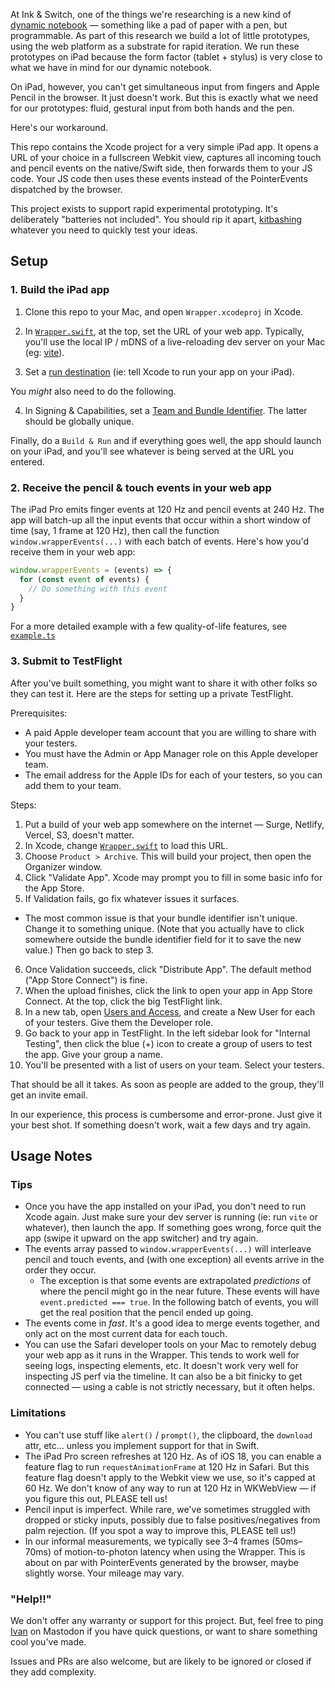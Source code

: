 At Ink & Switch, one of the things we're researching is a new kind of [dynamic notebook](https://www.inkandswitch.com/inkbase) — something like a pad of paper with a pen, but programmable. As part of this research we build a lot of little prototypes, using the web platform as a substrate for rapid iteration. We run these prototypes on iPad because the form factor (tablet + stylus) is very close to what we have in mind for our dynamic notebook.

On iPad, however, you can't get simultaneous input from fingers and Apple Pencil in the browser. It just doesn't work. But this is exactly what we need for our prototypes: fluid, gestural input from both hands and the pen.

Here's our workaround.

This repo contains the Xcode project for a very simple iPad app. It opens a URL of your choice in a fullscreen Webkit view, captures all incoming touch and pencil events on the native/Swift side, then forwards them to your JS code. Your JS code then uses these events instead of the PointerEvents dispatched by the browser.

This project exists to support rapid experimental prototyping. It's deliberately "batteries not included". You should rip it apart, [kitbashing](https://en.wikipedia.org/wiki/Kitbashing) whatever you need to quickly test your ideas.

## Setup

### 1. Build the iPad app

1. Clone this repo to your Mac, and open `Wrapper.xcodeproj` in Xcode.

2. In [`Wrapper.swift`](/Wrapper/Wrapper.swift), at the top, set the URL of your web app. Typically, you'll use the local IP / mDNS of a live-reloading dev server on your Mac (eg: [vite](https://vite.dev)).

3. Set a [run destination](https://developer.apple.com/documentation/xcode/building-and-running-an-app) (ie: tell Xcode to run your app on your iPad).

You *might* also need to do the following.

4. In Signing & Capabilities, set a [Team and Bundle Identifier](https://developer.apple.com/documentation/xcode/preparing-your-app-for-distribution). The latter should be globally unique.

Finally, do a `Build & Run` and if everything goes well, the app should launch on your iPad, and you'll see whatever is being served at the URL you entered.

### 2. Receive the pencil & touch events in your web app

The iPad Pro emits finger events at 120 Hz and pencil events at 240 Hz. The app will batch-up all the input events that occur within a short window of time (say, 1 frame at 120 Hz), then call the function `window.wrapperEvents(...)` with each batch of events. Here's how you'd receive them in your web app:

```javascript
window.wrapperEvents = (events) => {
  for (const event of events) {
    // Do something with this event
  }
}
```

For a more detailed example with a few quality-of-life features, see [`example.ts`](/example.ts)

### 3. Submit to TestFlight

After you've built something, you might want to share it with other folks so they can test it. Here are the steps for setting up a private TestFlight.

Prerequisites:
* A paid Apple developer team account that you are willing to share with your testers.
* You must have the Admin or App Manager role on this Apple developer team.
* The email address for the Apple IDs for each of your testers, so you can add them to your team.

Steps:
1. Put a build of your web app somewhere on the internet — Surge, Netlify, Vercel, S3, doesn't matter.
2. In Xcode, change [`Wrapper.swift`](/Wrapper/Wrapper.swift) to load this URL.
3. Choose `Product > Archive`. This will build your project, then open the Organizer window.
4. Click "Validate App". Xcode may prompt you to fill in some basic info for the App Store.
5. If Validation fails, go fix whatever issues it surfaces.
  * The most common issue is that your bundle identifier isn't unique. Change it to something unique. (Note that you actually have to click somewhere outside the bundle identifier field for it to save the new value.) Then go back to step 3.
6. Once Validation succeeds, click "Distribute App". The default method ("App Store Connect") is fine.
7. When the upload finishes, click the link to open your app in App Store Connect. At the top, click the big TestFlight link.
8. In a new tab, open [Users and Access](https://appstoreconnect.apple.com/access/users), and create a New User for each of your testers. Give them the Developer role.
9. Go back to your app in TestFlight. In the left sidebar look for "Internal Testing", then click the blue (+) icon to create a group of users to test the app. Give your group a name.
10. You'll be presented with a list of users on your team. Select your testers.

That should be all it takes. As soon as people are added to the group, they'll get an invite email.

In our experience, this process is cumbersome and error-prone. Just give it your best shot. If something doesn't work, wait a few days and try again.

## Usage Notes

### Tips
* Once you have the app installed on your iPad, you don't need to run Xcode again. Just make sure your dev server is running (ie: run `vite` or whatever), then launch the app. If something goes wrong, force quit the app (swipe it upward on the app switcher) and try again.
* The events array passed to `window.wrapperEvents(...)` will interleave pencil and touch events, and (with one exception) all events arrive in the order they occur.
  * The exception is that some events are extrapolated *predictions* of where the pencil might go in the near future. These events will have `event.predicted === true`. In the following batch of events, you will get the real position that the pencil ended up going.
* The events come in *fast*. It's a good idea to merge events together, and only act on the most current data for each touch.
* You can use the Safari developer tools on your Mac to remotely debug your web app as it runs in the Wrapper. This tends to work well for seeing logs, inspecting elements, etc. It doesn't work very well for inspecting JS perf via the timeline. It can also be a bit finicky to get connected — using a cable is not strictly necessary, but it often helps.

### Limitations
* You can't use stuff like `alert()` / `prompt()`, the clipboard, the `download` attr, etc… unless you implement support for that in Swift.
* The iPad Pro screen refreshes at 120 Hz. As of iOS 18, you can enable a feature flag to run `requestAnimationFrame` at 120 Hz in Safari. But this feature flag doesn't apply to the Webkit view we use, so it's capped at 60 Hz. We don't know of any way to run at 120 Hz in WKWebView — if you figure this out, PLEASE tell us!
* Pencil input is imperfect. While rare, we've sometimes struggled with dropped or sticky inputs, possibly due to false positives/negatives from palm rejection. (If you spot a way to improve this, PLEASE tell us!)
* In our informal measurements, we typically see 3–4 frames (50ms–70ms) of motion-to-photon latency when using the Wrapper. This is about on par with PointerEvents generated by the browser, maybe slightly worse. Your mileage may vary.

### "Help!!"

We don't offer any warranty or support for this project. But, feel free to ping [Ivan](http://mastodon.social/@spiralganglion) on Mastodon if you have quick questions, or want to share something cool you've made.

Issues and PRs are also welcome, but are likely to be ignored or closed if they add complexity.
